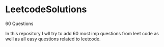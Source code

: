 # LeetcodeSolutions
60 Questions

In this repository I wll try to add 60 most imp questions from leet code as well as all easy questions related to leetcode.
